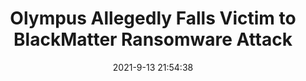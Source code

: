 ---
"title": "Olympus Allegedly Falls Victim to BlackMatter Ransomware Attack"
"date": "2021-9-13 21:54:38"
"feed_name": "INDUSTRYWEEK"
"feed_website": "https://www.industryweek.com/"
"feed_rss": "https://www.industryweek.com/__rss/website-scheduled-content.xml?input=%7B%22sectionAlias%22%3A%22home%22%7D"
"link": "https://www.industryweek.com/technology-and-iiot/article/21175200/olympus-alleged-falls-victim-to-blackmatter-ransomware-attack"
"file": "_posts/2021-1-1-2be82bdb0c509635c11f9c6fa092682d379f60cc.md"
"accident": "0"
"drilling": "0"
"dead": "0"
"injured": "0"
"where": "unknown site"
---